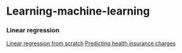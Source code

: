 # Learning-machine-learning

### Linear regression
[Linear regression from scratch](./linear_regression/Linear_regression_from_scratch/Linear_regression_from_scratch.md)
[Predicting health insurance charges](./linear_regression/Predicting_health_insurance_charges/health_insurance.md)
